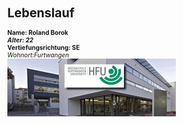 #  Lebenslauf 
**Name: Roland Borok** <br>
***Alter: 22*** <br>
**Vertiefungsrichtung: SE** <br>
*Wohnort:Furtwangen* <br>
![](https://github.com/RolandB332/Einkaufsliste/blob/branch1/hfu.png)